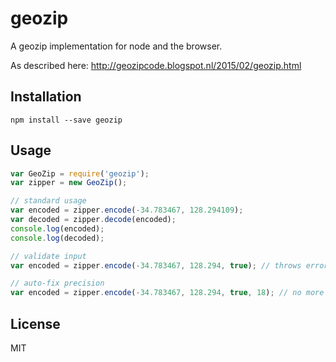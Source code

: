 # geozip

A geozip implementation for node and the browser.

As described here: http://geozipcode.blogspot.nl/2015/02/geozip.html

## Installation

```shell
npm install --save geozip
```


## Usage

```js
var GeoZip = require('geozip');
var zipper = new GeoZip();

// standard usage
var encoded = zipper.encode(-34.783467, 128.294109);
var decoded = zipper.decode(encoded);
console.log(encoded);
console.log(decoded);

// validate input
var encoded = zipper.encode(-34.783467, 128.294, true); // throws error, coordinates do not have the same precision

// auto-fix precision
var encoded = zipper.encode(-34.783467, 128.294, true, 18); // no more errors
```

## License

MIT
